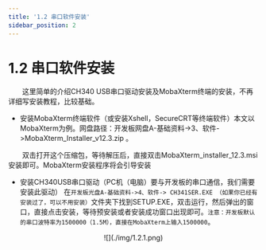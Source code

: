 ```yaml
---
title: '1.2 串口软件安装'
sidebar_position: 2
---
```


# 1.2 串口软件安装

&emsp;&emsp;这里简单的介绍CH340 USB串口驱动安装及MobaXterm终端的安装，不再详细写安装教程，比较基础。

- 安装MobaXterm终端软件（或安装Xshell，SecureCRT等终端软件）本文以MobaXterm为例。网盘路径：开发板网盘A-基础资料->3、软件->MobaXterm_Installer_v12.3.zip 。

&emsp;&emsp;双击打开这个压缩包，等待解压后，直接双击MobaXterm_installer_12.3.msi安装即可。MobaXterm安装程序将会引导安装

- 安装CH340USB串口驱动（PC机（电脑）要与开发板的串口通信，我们需要安装此驱动）
在`开发板光盘A-基础资料->4、软件-> CH341SER.EXE （如果你已经有安装过了，可以不用安装）`文件夹下找到SETUP.EXE，双击运行，然后弹出的窗口，直接点击安装，等待预安装或者安装成功窗口出现即可。`注意：开发板默认的串口波特率为1500000（1.5M），直接在MobaXterm上输入1500000`。

<center>
![](./img/1.2.1.png)
</center>






